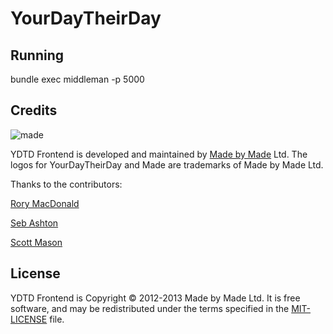 # YourDayTheirDay

Running
-------
bundle exec middleman -p 5000


Credits
-------

![made](https://s3-eu-west-1.amazonaws.com/made-assets/googleapps/google-apps.png)

YDTD Frontend is developed and maintained by [Made by Made](http://www.madebymade.co.uk) Ltd. The logos for YourDayTheirDay and Made are trademarks of Made by Made Ltd.

Thanks to the contributors:

[Rory MacDonald](https://github.com/RoryMacDonald)

[Seb Ashton](https://github.com/SebAshton)

[Scott Mason](https://github.com/sowasred2012)

License
-------

YDTD Frontend is Copyright © 2012-2013 Made by Made Ltd. It is free software, and may be
redistributed under the terms specified in the [MIT-LICENSE](https://github.com/madebymade/ydtd-frontend/blob/master/LICENSE) file.
